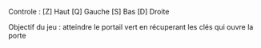 Controle :
[Z] Haut
[Q] Gauche
[S] Bas
[D] Droite

Objectif du jeu : atteindre le portail vert en récuperant les clés qui ouvre la porte

